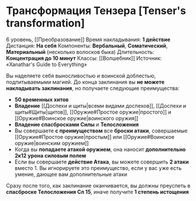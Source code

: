 # Трансформация Тензера [Tenser's transformation]
6 уровень, [[Преобразование]]
Время накладывания: **1 действие**
Дистанция: **На себя**
Компоненты: **Вербальный**, **Соматический**, **Материальный** (несколько волосков быка)
Длительность: **Концентрация до 10 минут**
Классы: [[Волшебник]]
Источник: «Xanathar's Guide to Everything»

Вы наделяете себя выносливостью и воинской доблестью, подпитываемыми магией. До конца заклинания вы **не можете накладывать заклинания**, но получаете следующие преимущества:

- **50 временных хитов**
- **Владение** [[Доспехи и щиты|всеми видами доспехов]], [[Доспехи и щиты#Щиты|щитов]], [[Оружие#Простое оружие|простого]] и [[Оружие#Воинское оружие|воинского оружия]]
- **Владение спасбросками Силы** и **Телосложения**
- Вы совершаете **с преимуществом** все **броски атаки**, совершаемые [[Оружие#Простое оружие|простым]] или [[Оружие#Воинское оружие|воинским оружием]]
- Когда вы **попадаете атакой оружием**, она наносит **дополнительно 2к12 урона силовым полем**
- Если вы совершаете **действие Атака**, вы можете совершить **2 атаки** вместо 1. Вы игнорируете это преимущество, если у вас уже есть умение, дающее вам дополнительные атаки

Сразу после того, как заклинание оканчивается, вы должны преуспеть в **спасброске Телосложения Сл 15**, иначе получите **1 степень истощения**
